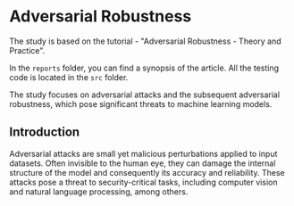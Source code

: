# Adversarial Robustness

The study is based on the tutorial - "Adversarial Robustness - Theory and Practice".

In the `reports` folder, you can find a synopsis of the article. All the testing code is located in the `src` folder.


The study focuses on adversarial attacks and the subsequent adversarial robustness, which pose significant threats to machine learning models.

## Introduction


Adversarial attacks are small yet malicious perturbations applied to input datasets. Often invisible to the human eye, they can damage the internal structure of the model and consequently its accuracy and reliability. These attacks pose a threat to security-critical tasks, including computer vision and natural language processing, among others.

